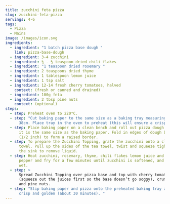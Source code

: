 ```yaml
---
title: zucchini feta pizza
slug: zucchini-feta-pizza
servings: 4-6
tags:
  - Pizza
  - Mains
image: /images/icon.svg
ingredients:
  - ingredient: "1 batch pizza base dough "
    link: pizza-base-dough
  - ingredient: 3-4 zucchini
  - ingredient: ¼ - ½ teaspoon dried chili flakes
  - ingredient: "1 teaspoon dried rosemary "
  - ingredient: 2 teaspoons dried thyme
  - ingredient: 1 tablespoon lemon juice
  - ingredient: 1 tsp salt
  - ingredient: 12-14 fresh cherry tomatoes, halved
    context: (fresh or canned and drained)
  - ingredient: 100g feta
  - ingredient: 2 tbsp pine nuts
    context: (optional)
steps:
  - step: Preheat oven to 220°C.
  - step: "Cut baking paper to the same size as a baking tray measuring about 33cm x
      38cm. Place tray in the oven to preheat (this will ensure a crisp base). "
  - step: Place baking paper on a clean bench and roll out pizza dough on top until
      it is the same size as the baking paper. Fold in edges of dough by 1cm
      (1/2 inch) to form a raised border.
  - step: To prepare the Zucchini Topping, grate the zucchini onto a clean tea
      towel. Pull up the sides of the tea towel, twist and squeeze tightly over
      the sink to remove liquid.
  - step: Heat zucchini, rosemary, thyme, chili flakes lemon juice and salt and
      pepper and fry for a few minutes until zucchini is softened, and not too
      wet.
  - step: >
      Spread Zucchini Topping over pizza base and top with cherry tomatoes
      (squeeze out the juices first so the base doesn’t go soggy), crumbled feta
      and pine nuts.
  - step: "Slip baking paper and pizza onto the preheated baking tray and bake until
      crisp and golden (about 30 minutes). "
---
```

